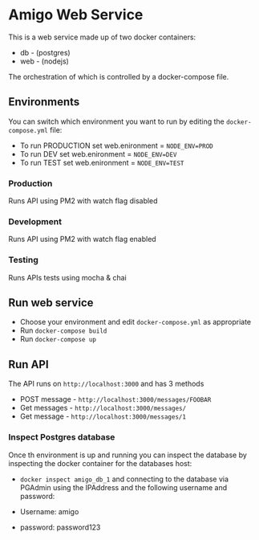# Amigo Web Service
This is a web service made up of two docker containers:
* db - (postgres)
* web - (nodejs)

The orchestration of which is controlled by a docker-compose file. 

## Environments
You can switch which environment you want to run  by editing the `docker-compose.yml` file:

* To run PRODUCTION set web.enironment = `NODE_ENV=PROD`
* To run DEV set web.enironment = `NODE_ENV=DEV`
* To run TEST set web.enironment = `NODE_ENV=TEST`

### Production
Runs API using PM2 with watch flag disabled

### Development
Runs API using PM2 with watch flag enabled

### Testing
Runs APIs tests using mocha & chai

## Run web service
* Choose your environment and edit `docker-compose.yml` as appropriate
* Run `docker-compose build`
* Run `docker-compose up`

## Run API
The API runs on `http://localhost:3000` and has 3 methods

* POST message - `http://localhost:3000/messages/FOOBAR`
* Get messages - `http://localhost:3000/messages/`
* Get message - `http://localhost:3000/messages/1`

### Inspect Postgres database
Once th environment is up and running you can inspect the database by inspecting the docker container for the databases host:
* `docker inspect amigo_db_1` 
and connecting to the database via PGAdmin using the IPAddress and the following username and password:

* Username: amigo
* password: password123

